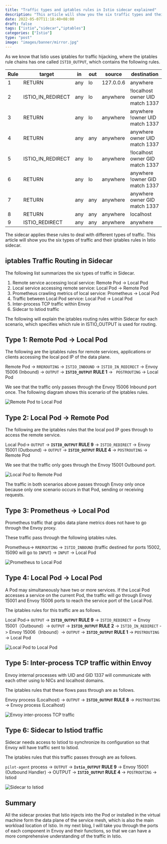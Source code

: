 ```yaml
---
title: "Traffic types and iptables rules in Istio sidecar explained"
description: "This article will show you the six traffic types and their iptables rules in Istio sidecar, and take you through the whole diagram in a schematic format."
date: 2022-05-07T11:18:40+08:00
draft: false
tags: ["istio","sidecar","iptables"]
categories: ["Istio"]
type: "post"
image: "images/banner/mirror.jpg"
---
```


As we know that Istio uses iptables for traffic hijacking, where the iptables rule chains has one called `ISTIO_OUTPUT`, which contains the following rules.

| **Rule** | **target**        | **in** | **out** | **source** | **destination**                 |
| -------- | ----------------- | ------ | ------- | ---------- | ------------------------------- |
| 1        | RETURN            | any    | lo      | 127.0.0.6  | anywhere                        |
| 2        | ISTIO_IN_REDIRECT | any    | lo      | anywhere   | !localhost owner UID match 1337 |
| 3        | RETURN            | any    | lo      | anywhere   | anywhere !owner UID match 1337  |
| 4        | RETURN            | any    | any     | anywhere   | anywhere owner UID match 1337   |
| 5        | ISTIO_IN_REDIRECT | any    | lo      | anywhere   | !localhost owner GID match 1337 |
| 6        | RETURN            | any    | lo      | anywhere   | anywhere !owner GID match 1337  |
| 7        | RETURN            | any    | any     | anywhere   | anywhere owner GID match 1337   |
| 8        | RETURN            | any    | any     | anywhere   | localhost                       |
| 9        | ISTIO_REDIRECT    | any    | any     | anywhere   | anywhere                        |

The sidecar applies these rules to deal with different types of traffic. This article will show you the six types of traffic and their iptables rules in Istio sidecar.

## iptables Traffic Routing in Sidecar

The following list summarizes the six types of traffic in Sidecar.

 1. Remote service accessing local service: Remote Pod -> Local Pod
 2. Local service accessing remote service: Local Pod -> Remote Pod
 3. Prometheus crawling metrics of local service: Prometheus -> Local Pod
 4. Traffic between Local Pod service: Local Pod -> Local Pod
 5. Inter-process TCP traffic within Envoy
 6. Sidecar to Istiod traffic

The following will explain the iptables routing rules within Sidecar for each scenario, which specifies which rule in ISTIO_OUTPUT is used for routing.

## Type 1: Remote Pod -> Local Pod

The following are the iptables rules for remote services, applications or clients accessing the local pod IP of the data plane.

Remote Pod -> `RREROUTING` -> `ISTIO_INBOUND` -> `ISTIO_IN_REDIRECT` -> Envoy 15006 (Inbound) -> `OUTPUT` -> **`ISTIO_OUTPUT` RULE 1** -> ` POSTROUTING` -> Local Pod

We see that the traffic only passes through the Envoy 15006 Inbound port once. The following diagram shows this scenario of the iptables rules.

![Remote Pod to Local Pod](remote-pod-local-pod.svg)

## Type 2: Local Pod -> Remote Pod

The following are the iptables rules that the local pod IP goes through to access the remote service.

Local Pod-> `OUTPUT` -> **`ISTIO_OUTPUT` RULE 9** -> `ISTIO_REDIRECT` -> Envoy 15001 (Outbound) -> `OUTPUT` -> **`ISTIO_OUTPUT` RULE 4** -> `POSTROUTING` -> Remote Pod

We see that the traffic only goes through the Envoy 15001 Outbound port. 

![Local Pod to Remote Pod](local-pod-remote-pod.svg)

The traffic in both scenarios above passes through Envoy only once because only one scenario occurs in that Pod, sending or receiving requests.

## Type 3: Prometheus -> Local Pod

Prometheus traffic that grabs data plane metrics does not have to go through the Envoy proxy.

These traffic pass through the following iptables rules.

Prometheus-> `RREROUTING` -> `ISTIO_INBOUND` (traffic destined for ports 15002, 15090 will go to `INPUT`) -> `INPUT`  -> Local Pod

![Prometheus to Local Pod](prometheus-local-pod.svg)

## Type 4: Local Pod -> Local Pod

A Pod may simultaneously have two or more services. If the Local Pod accesses a service on the current Pod, the traffic will go through Envoy 15001 and Envoy 15006 ports to reach the service port of the Local Pod.

The iptables rules for this traffic are as follows.

Local Pod-> `OUTPUT` -> **`ISTIO_OUTPUT` RULE 9** -> `ISTIO_REDIRECT` -> Envoy 15001（Outbound）-> `OUTPUT` -> **`ISTIO_OUTPUT` RULE 2** -> `ISTIO_IN_REDIRECT` -> Envoy 15006（Inbound）-> `OUTPUT` -> **`ISTIO_OUTPUT` RULE 1** -> `POSTROUTING` -> Local Pod

![Local Pod to Local Pod](local-pod-local-pod.svg)

## Type 5: Inter-process TCP traffic within Envoy

Envoy internal processes with UID and GID 1337 will communicate with each other using lo NICs and localhost domains.

The iptables rules that these flows pass through are as follows.

Envoy process (Localhost) -> `OUTPUT` -> **`ISTIO_OUTPUT` RULE 8** -> `POSTROUTING` -> Envoy process (Localhost)

![Envoy inter-process TCP traffic](envoy-internal-tcp-traffic.svg)

## Type 6: Sidecar to Istiod traffic

Sidecar needs access to Istiod to synchronize its configuration so that Envoy will have traffic sent to Istiod.

The iptables rules that this traffic passes through are as follows.

`pilot-agent` process -> `OUTPUT` -> **`Istio_OUTPUT` RULE 9** -> Envoy 15001 (Outbound Handler) -> OUTPUT -> **`ISTIO_OUTPUT` RULE 4** -> `POSTROUTING`  -> Istiod

![Sidecar to Istiod](sidecar-istiod.svg)

## Summary

All the sidecar proxies that Istio injects into the Pod or installed in the virtual machine form the data plane of the service mesh, which is also the main workload location of Istio. In my next blog, I will take you through the ports of each component in Envoy and their functions, so that we can have a more comprehensive understanding of the traffic in Istio.
